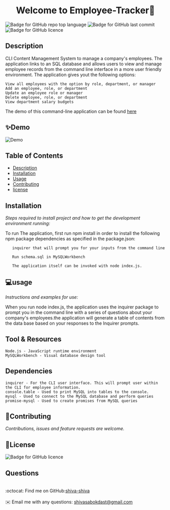 

<h1 align="center"> Welcome to Employee-Tracker👋</h1>

![Badge for GitHub repo top language](https://img.shields.io/github/languages/top/shiva-shiva/readmeGenerator?style=flat&logo=appveyor) ![Badge for GitHub last commit](https://img.shields.io/github/last-commit/shiva-shiva/readmeGenerator?style=flat&logo=appveyor)
![Badge for GitHub licence](https://img.shields.io/github/license/shiva-shiva/readmeGenerator?style=flat&logo=appveyor)
   


## Description 
   
CLI Content Management System to manage a company's employees. The application links to an SQL database and allows users to view and manage employee records from the command line interface in a more user friendly environment.
The application gives yout the following options:

    View all employees with the option by role, department, or manager
    Add an employee, role, or department
    Update an employee role or manager
    Delete employee, role, or department
    View department salary budgets

The demo of this command-line application can be found [here](https://drive.google.com/file/d/1dG88d5XCjAYrxaFY40VqC4CMHghTp605/view)

 
## ✨Demo

![Demo](./src/readme.gif)

 ## Table of Contents
* [Description](#Description)
* [Installation](#installation)
* [Usage](#usage)
* [Contributing](#contributing )
* [license](#license)
## Installation
*Steps required to install project and how to get the development environment running:*

To run The application, first run npm install in order to install the following npm package dependencies as specified in the package.json:

       inquirer that will prompt you for your inputs from the command line

       Run schema.sql in MySQLWorkbench

       The application itself can be invoked with node index.js.
      
## 💻usage
*Instructions and examples for use:*</br>

 When you run node index.js, the application uses the inquirer package to prompt you in the command line with a series of questions about your company's employees.the application will generate a table of contents from the data base based on your responses to the Inquirer prompts.


## Tool & Resources
    Node.js - JavaScript runtime environment
    MySQLWorkbench - Visual database design tool


## Dependencies
    inquirer - For the CLI user interface. This will prompt user within the CLI for employee information.
    console.table - Used to print MySQL into tables to the console.
    mysql - Used to connect to the MySQL database and perform queries
    promise-mysql - Used to create promises from MySQL queries

## 🤝Contributing
*Contributions, issues and feature requests are welcome.*</br>
      
      
## 📝License
![Badge for GitHub licence](https://img.shields.io/github/license/shiva-shiva/readmeGenerator?style=flat&logo=appveyor)
      
## Questions
<br/>:octocat: Find me on GitHub:[shiva-shiva](https://github.com/shiva-shiva)<br />
    <br />
    ✉️ Email me with any questions: shivasabokdast@gmail.com